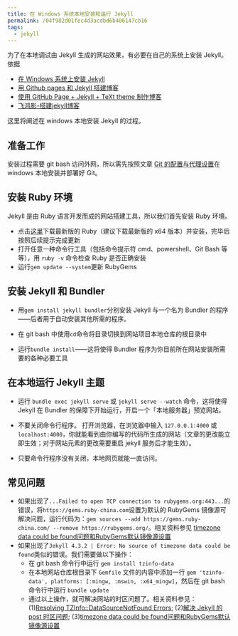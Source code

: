 ```yaml
---
title: 在 Windows 系统本地安装和运行 Jekyll
permalink: /04f982d01fec4d3acdbd6b406147cb16
tags: 
  - jekyll
---
```


为了在本地调试由 Jekyll 生成的网站效果，有必要在自己的系统上安装 Jekyll。依据

- [在 Windows 系统上安装 Jekyll](https://www.xjtu-blacksmith.cn/notes/install-jekyll-on-windows)
- [用 Github pages 和 Jekyll 搭建博客](https://yuleii.github.io/2020/06/09/build-blog-with-github-pages-and-jekyll.html)
- [使用 GitHub Page + Jekyll + TeXt theme 制作博客](https://zhuanlan.zhihu.com/p/385384830)
- [飞鸿影-搭建jekyll博客](https://www.cnblogs.com/52fhy/p/5096251.html)

这里将阐述在 windows 本地安装 Jekyll 的过程。

<!--more-->

## 准备工作

安装过程需要 git bash 访问外网，所以需先按照文章 [Git 的配置与代理设置](https://meiting-wang.github.io/da766d1cb909494af7e55174568d23b4.html)在 windows 本地安装并部署好 Git。

## 安装 Ruby 环境

Jekyll 是由 Ruby 语言开发而成的网站搭建工具，所以我们首先安装 Ruby 环境。

- 点击[这里](https://rubyinstaller.org/downloads/)下载最新版的 Ruby（建议下载最新版的 x64 版本）并安装，完毕后按照后续提示完成更新
- 打开任意一种命令行工具（包括命令提示符 cmd、powershell、Git Bash 等等），用 `ruby -v` 命令检查 Ruby 是否正确安装
- 运行`gem update --system`更新 RubyGems

## 安装 Jekyll 和 Bundler

- 用`gem install jekyll bundler`分别安装 Jekyll 与一个名为 Bundler 的程序——后者用于自动安装其他所需的程序。

- 在 git bash 中使用`cd`命令将目录切换到网站项目本地仓库的根目录中

- 运行`bundle install`——这将使得 Bundler 程序为你目前所在网站安装所需要的各种必要工具

## 在本地运行 Jekyll  主题

- 运行 `bundle exec jekyll serve` 或 `jekyll serve --watch` 命令，这将使得 Jekyll 在 Bundler 的保障下开始运行，开启一个「本地服务器」预览网站。

- 不要关闭命令行程序。 打开浏览器，在浏览器中输入 `127.0.0.1:4000` 或 `localhost:4000`，你就能看到由你编写的代码所生成的网站（文章的更改能立即生效；对于网站元素的更改需要重启 jekyll 服务后才能生效）。

- 只要命令行程序没有关闭，本地网页就能一直访问。

## 常见问题

- 如果出现了`...Failed to open TCP connection to rubygems.org:443...`的错误，将`https://gems.ruby-china.com`设置为默认的 RubyGems 镜像源可解决问题，运行代码为：`gem sources --add https://gems.ruby-china.com/ --remove https://rubygems.org/`。相关资料参见 [timezone data could be found问题和RubyGems默认镜像源设置](https://blog.csdn.net/shysea2019/article/details/130647010)
- 如果出现了`Jekyll 4.3.2 | Error: No source of timezone data could be found`类似的错误。我们需要做以下操作：
  - 在 git bash 命令行中运行 `gem install tzinfo-data`
  - 在本地网站仓库根目录下 `Gemfile` 文件的内容中添加一行 `gem 'tzinfo-data', platforms: [:mingw, :mswin, :x64_mingw]`，然后在 git bash 命令行中运行 `bundle update`
  - 通过以上操作，就可解决网站的时区问题了。相关资料参见：(1)[Resolving TZInfo::DataSourceNotFound Errors](https://github.com/tzinfo/tzinfo/wiki/Resolving-TZInfo::DataSourceNotFound-Errors); (2)[解决 Jekyll 的 post 时区问题](https://blog.jasongzy.com/jekyll-timezone.html); (3)[timezone data could be found问题和RubyGems默认镜像源设置](https://blog.csdn.net/shysea2019/article/details/130647010)











